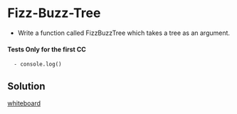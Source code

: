 # Fizz-Buzz-Tree
  - Write a function called FizzBuzzTree which takes a tree as an argument.


#### Tests Only for the first CC

      - console.log()
      
       
## Solution

[whiteboard](https://github.com/Balqees-401-advanced-javascript/data-structures-and-algorithms/blob/master/assets/20200614_223535.jpg)
